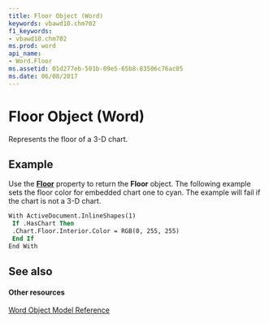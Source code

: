 ```yaml
---
title: Floor Object (Word)
keywords: vbawd10.chm702
f1_keywords:
- vbawd10.chm702
ms.prod: word
api_name:
- Word.Floor
ms.assetid: 01d277eb-501b-09e5-65b8-83506c76ac05
ms.date: 06/08/2017
---
```



# Floor Object (Word)

Represents the floor of a 3-D chart.


## Example

Use the  **[Floor](chart-floor-property-word.md)** property to return the **Floor** object. The following example sets the floor color for embedded chart one to cyan. The example will fail if the chart is not a 3-D chart.


```vb
With ActiveDocument.InlineShapes(1) 
 If .HasChart Then 
 .Chart.Floor.Interior.Color = RGB(0, 255, 255) 
 End If 
End With 

```


## See also


#### Other resources


[Word Object Model Reference](http://msdn.microsoft.com/library/be452561-b436-bb9b-6f94-3faa9a74a6fd%28Office.15%29.aspx)


